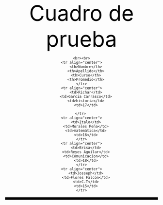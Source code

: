 <!DOCTYPE html>
<html lang="es">
<head>
    <meta charset="UTF-8">
    <meta http-equiv="X-UA-Compatible" content="IE=edge">
    <meta name="viewport" content="width=device-width, initial-scale=1.0">
    <title>Tabla de prueba</title>
</head>
<body>
    <center><div style="color:rgb(0, 0, 0);font-size: 5em">Cuadro de prueba</div></center>
<center><table border="4" bgcolor="white" bordercolor="black" cellpadding="10" cellspacing="10" width="50%" align="justify"></center>

    <br><br>
    <tr align="center">
        <th>Nombre</th>
        <th>Apellido</th>
        <th>Curso</th>
        <th>Promedio</th>
    </tr>
    <tr align="center">
        <td>Richar</td>
        <td>Garcia Carrasco</td>
        <td>historia</td>
        <td>17</td>

    </tr> 
    <tr align="center">
        <td>Italo</td>
        <td>Morales Peña</td>
        <td>matemática</td>
        <td>16</td>
    </tr>
    <tr align="center">
        <td>Brisa</td>
        <td>Reyes Aguilar</td>
        <td>Comunicacion</td>
        <td>18</td>
    </tr>
    <tr align="center">
        <td>Josseph</td>
        <td>Flores Falcón</td>
        <td>C.T</td>
        <td>15</td>
    </tr>
</table>
</tr>
</body>
</html>
